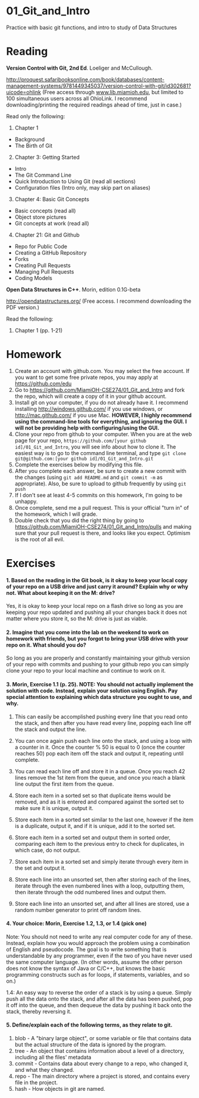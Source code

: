 01_Git_and_Intro
================

Practice with basic git functions, and intro to study of Data Structures

Reading
=======

**Version Control with Git, 2nd Ed**. Loeliger and McCullough. 

http://proquest.safaribooksonline.com/book/databases/content-management-systems/9781449345037/version-control-with-git/id302681?uicode=ohlink (Free access through www.lib.miamioh.edu, but limited to 100 simultaneous users across all OhioLink. I recommend downloading/printing the required readings ahead of time, just in case.)

Read only the following:

1. Chapter 1
  * Background
  * The Birth of Git
2. Chapter 3: Getting Started
  * Intro
  * The Git Command Line
  * Quick Introduction to Using Git (read all sections)
  * Configuration files (Intro only, may skip part on aliases)
3. Chapter 4: Basic Git Concepts
  * Basic concepts (read all)
  * Object store pictures
  * Git concepts at work (read all)
4. Chapter 21: Git and Github
  * Repo for Public Code
  * Creating a GitHub Repository
  * Forks
  * Creating Pull Requests
  * Managing Pull Requests
  * Coding Models

**Open Data Structures in C++**. Morin, edition 0.1G-beta

http://opendatastructures.org/ (Free access. I recommend downloading the PDF version.)

Read the following:

1. Chapter 1 (pp. 1-21)

Homework
========

1. Create an account with github.com. You may select the free account. If you want to get some free private repos, you may apply at https://github.com/edu
2. Go to https://github.com/MiamiOH-CSE274/01_Git_and_Intro and fork the repo, which will create a copy of it in your github account.
3. Install git on your computer, if you do not already have it. I recommend installing http://windows.github.com/ if you use windows, or http://mac.github.com/ if you use Mac. **HOWEVER, I highly recommend using the command-line tools for everything, and ignoring the GUI. I will not be providing help with configuring/using the GUI.**
4. Clone your repo from github to your computer. When you are at the web page for your repo, `https://github.com/[your github id]/01_Git_and_Intro`, you will see info about how to clone it. The easiest way is to go to the command line terminal, and type `git clone git@github.com:[your github id]/01_Git_and_Intro.git`
6. Complete the exercises below by modifying this file.
7. After you complete each answer, be sure to create a new commit with the changes (using `git add README.md` and `git commit -m` as appropriate). Also, be sure to upload to github frequently by using `git push`
8. If I don't see at least 4-5 commits on this homework, I'm going to be unhappy.
9. Once complete, send me a pull request. This is your official "turn in" of the homework, which I will grade.
10. Double check that you did the right thing by going to https://github.com/MiamiOH-CSE274/01_Git_and_Intro/pulls and making sure that your pull request is there, and looks like you expect. Optimism is the root of all evil.

Exercises
=========

#### 1. Based on the reading in the Git book, is it okay to keep your local copy of your repo on a USB drive and just carry it around? Explain why or why not. What about keeping it on the M: drive?

Yes, it is okay to keep your local repo on a flash drive so long as you are keeping your repo updated and pushing all your changes back it does not matter where you store it, so the M: drive is just as viable.

#### 2. Imagine that you come into the lab on the weekend to work on homework with friends, but you forgot to bring your USB drive with your repo on it. What should you do?

So long as you are properly and constantly maintaining your github version of your repo with commits and pushing to your github repo you can simply clone your repo to your local machine and continue to work on it.

#### 3. Morin, Exercise 1.1 (p. 25). NOTE: You should not actually implement the solution with code. Instead, explain your solution using English. Pay special attention to explaining which data structure you ought to use, and why.

1. This can easily be accomplished pushing every line that you read onto the stack, and then after you have read every line, popping each line off the stack and output the line.

2. You can once again push each line onto the stack, and using a loop with a counter in it. Once the counter % 50 is equal to 0 (once the counter reaches 50) pop each item off the stack and output it, repeating until complete.

3. You can read each line off and store it in a queue. Once you reach 42 lines remove the 1st item from the queue, and once you reach a blank line output the first item from the queue.

4. Store each item in a sorted set so that duplicate items would be removed, and as it is entered and compared against the sorted set to make sure it is unique, output it.

5. Store each item in a sorted set similar to the last one, however if the item is a duplicate, output it, and if it is unique, add it to the sorted set.

6. Store each item in a sorted set and output them in sorted order, comparing each item to the previous entry to check for duplicates, in which case, do not output.

7. Store each item in a sorted set and simply iterate through every item in the set and output it.

8. Store each line into an unsorted set, then after storing each of the lines, iterate through the even numbered lines with a loop, outputting them, then iterate through the odd numbered lines and output them.

9. Store each line into an unsorted set, and after all lines are stored, use a random number generator to print off random lines. 
#### 4. Your choice: Morin, Exercise 1.2, 1.3, or 1.4 (pick one)

Note: You should not need to write any real computer code for any of these. Instead, explain how you would approach the problem using a combination of English and pseudocode. The goal is to write something that is understandable by any programmer, even if the two of you have never used the same computer language. (In other words, assume the other person does not know the syntax of Java or C/C++, but knows the basic programming constructs such as for loops, if statements, variables, and so on.)

1.4: An easy way to reverse the order of a stack is by using a queue. Simply push all the data onto the stack, and after all the data has been pushed, pop it off into the queue, and then dequeue the data by pushing it back onto the stack, thereby reversing it.

#### 5. Define/explain each of the following terms, as they relate to git.

1. blob - A "binary large object", or some variable or file that contains data but the actual structure of the data is ignored by the program.
2. tree - An object that contains information about a level of a directory, including all the files' metadata
3. commit - Contains data about every change to a repo, who changed it, and what they changed.
4. repo - The main directory where a project is stored, and contains every file in the project.
5. hash - How objects in git are named.
